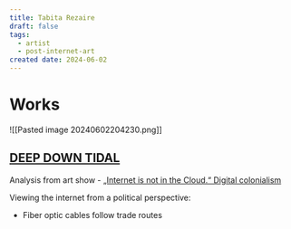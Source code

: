 ```yaml
---
title: Tabita Rezaire
draft: false
tags:
  - artist
  - post-internet-art
created date: 2024-06-02
---
```

# Works
![[Pasted image 20240602204230.png]]
## [DEEP DOWN TIDAL](https://vimeo.com/248887185)

Analysis from art show - [„Internet is not in the Cloud.“ Digital colonialism](https://www.gwi-boell.de/en/2019/04/10/internet-not-cloud-digital-colonialism)

Viewing the internet from a political perspective:
- Fiber optic cables follow trade routes